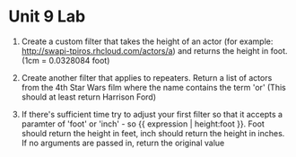 # Unit 9 Lab

1. Create a custom filter that takes the height of an actor
(for example: http://swapi-tpiros.rhcloud.com/actors/a) and returns the height in foot. (1cm = 0.0328084 foot)

2. Create another filter that applies to repeaters. Return a list of actors from the 4th Star Wars film where the name
contains the term 'or' (This should at least return Harrison Ford)

3. If there's sufficient time try to adjust your first filter so that
it accepts a paramter of 'foot' or 'inch' - so {{ expression | height:foot }}. Foot should return the height in feet,
inch should return the height in inches. If no arguments are passed in, return the original value

